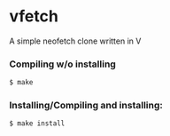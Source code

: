 # vfetch
A simple neofetch clone written in V

### Compiling w/o installing
```bash
$ make
```
### Installing/Compiling and installing:
```bash
$ make install
```

